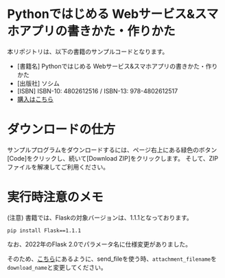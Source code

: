 # Pythonではじめる Webサービス&スマホアプリの書きかた・作りかた

本リポジトリは、以下の書籍のサンプルコードとなります。

 - [書籍名] Pythonではじめる Webサービス&スマホアプリの書きかた・作りかた
 - [出版社] ソシム
 - [ISBN] ISBN-10: 4802612516 / ISBN-13: 978-4802612517
 - [購入はこちら](https://amzn.to/3ffX4tY)

# ダウンロードの仕方

サンプルプログラムをダウンロードするには、ページ右上にある緑色のボタン[Code]をクリックし、続いて[Download ZIP]をクリックします。
そして、ZIPファイルを解凍してご利用ください。

# 実行時注意のメモ

(注意) 書籍では、Flaskの対象バージョンは、1.1.1となっております。

```
pip install Flask==1.1.1
```

なお、2022年のFlask 2.0でパラメータ名に仕様変更がありました。

そのため、[こちら](https://github.com/pallets/flask/issues/4753)にあるように、send_fileを使う時、`attachment_filename`を`download_name`と変更してください。


